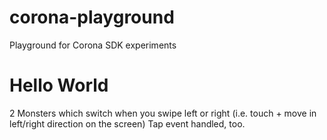 # corona-playground
Playground for Corona SDK experiments

# Hello World

2 Monsters which switch when you swipe left or right (i.e. touch + move in left/right direction on the screen)
Tap event handled, too.
